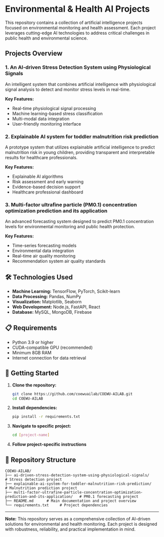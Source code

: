 # Environmental & Health AI Projects

This repository contains a collection of artificial intelligence projects focused on environmental monitoring and health assessment. Each project leverages cutting-edge AI technologies to address critical challenges in public health and environmental science.

## Projects Overview

### 1. An AI-driven Stress Detection System using Physiological Signals

An intelligent system that combines artificial intelligence with physiological signal analysis to detect and monitor stress levels in real-time.

**Key Features:**
- Real-time physiological signal processing
- Machine learning-based stress classification
- Multi-modal data integration
- User-friendly monitoring interface

### 2. Explainable AI system for toddler malnutrition risk prediction

A prototype system that utilizes explainable artificial intelligence to predict malnutrition risk in young children, providing transparent and interpretable results for healthcare professionals.

**Key Features:**
- Explainable AI algorithms
- Risk assessment and early warning
- Evidence-based decision support
- Healthcare professional dashboard

### 3. Multi-factor ultrafine particle (PM0.1) concentration optimization prediction and its application

An advanced forecasting system designed to predict PM0.1 concentration levels for environmental monitoring and public health protection.

**Key Features:**
- Time-series forecasting models
- Environmental data integration
- Real-time air quality monitoring
- Recommendation system air quality standards

## 🛠️ Technologies Used

- **Machine Learning:** TensorFlow, PyTorch, Scikit-learn
- **Data Processing:** Pandas, NumPy
- **Visualization:** Matplotlib, Seaborn
- **Web Development:** Node.js, FastAPI, React
- **Database:** MySQL, MongoDB, Firebase

## 📋 Requirements

- Python 3.9 or higher
- CUDA-compatible GPU (recommended)
- Minimum 8GB RAM
- Internet connection for data retrieval

## 🚀 Getting Started

1. **Clone the repository:**
   ```bash
   git clone https://github.com/coewuailab/COEWU-AILAB.git
   cd COEWU-AILAB
   ```

2. **Install dependencies:**
   ```bash
   pip install -r requirements.txt
   ```

3. **Navigate to specific project:**
   ```bash
   cd [project-name]
   ```

4. **Follow project-specific instructions**

## 📂 Repository Structure

```
COEWU-AILAB/
├── ai-driven-stress-detection-system-using-physiological-signals/          # Stress detection project
├── explainable-ai-system-for-toddler-malnutrition-risk-prediction/     # Malnutrition prediction project
├── multi-factor-ultrafine-particle-concentration-optimization-prediction-and-its-application/   # PM0.1 forecasting project
├── README.md      # Main documentation and project overview
└── requirements.txt     # Project dependencies
```
---

**Note:** This repository serves as a comprehensive collection of AI-driven solutions for environmental and health monitoring. Each project is designed with robustness, reliability, and practical implementation in mind.
